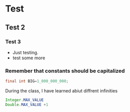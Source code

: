 # Test
## Test 2
### Test 3
* Just testing.
* test some more

### Remember that constants should be capitalized
```java
final int BIG=1_000_000_000;
```

During the class, I have learned abiut diffrent infinities
```java
Integer.MAX_VALUE
Double.MAX_VALUE +1
```
